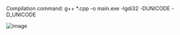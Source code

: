 Compilation command: g++ *.cpp -o main.exe -lgdi32 -DUNICODE -D_UNICODE



![image](https://github.com/user-attachments/assets/c3485be4-6456-46d9-979d-76fddb395281)
